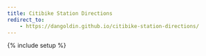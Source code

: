 ```yaml
---
title: Citibike Station Directions
redirect_to:
    - https://dangoldin.github.io/citibike-station-directions/
---
```

{% include setup %}
